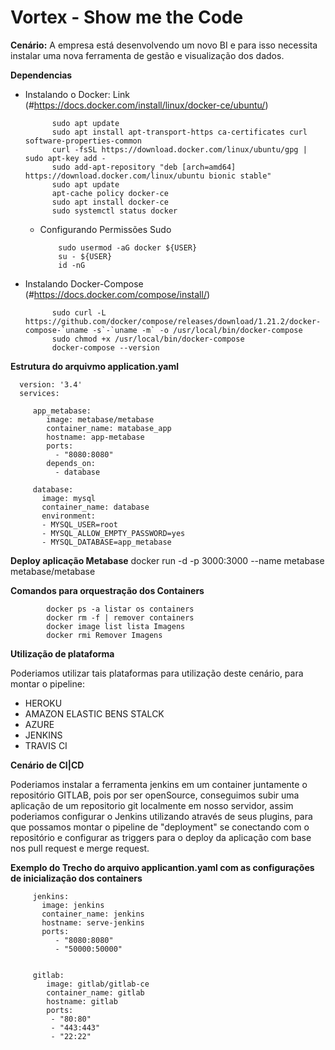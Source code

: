 # Vortex - Show me the Code 

**Cenário:**
A empresa está desenvolvendo um novo BI e para isso necessita instalar uma nova ferramenta de gestão e visualização dos dados.


**Dependencias** 

* Instalando o Docker: Link (#https://docs.docker.com/install/linux/docker-ce/ubuntu/)

            sudo apt update
            sudo apt install apt-transport-https ca-certificates curl software-properties-common
            curl -fsSL https://download.docker.com/linux/ubuntu/gpg | sudo apt-key add -
            sudo add-apt-repository "deb [arch=amd64] https://download.docker.com/linux/ubuntu bionic stable"
            sudo apt update
            apt-cache policy docker-ce
            sudo apt install docker-ce
            sudo systemctl status docker

  * Configurando Permissões Sudo 
  
            sudo usermod -aG docker ${USER}
            su - ${USER}
            id -nG

 

* Instalando Docker-Compose (#https://docs.docker.com/compose/install/) 

            sudo curl -L https://github.com/docker/compose/releases/download/1.21.2/docker-compose-`uname -s`-`uname -m` -o /usr/local/bin/docker-compose
            sudo chmod +x /usr/local/bin/docker-compose
            docker-compose --version


**Estrutura do arquivmo application.yaml** 


      version: '3.4'
      services: 

         app_metabase:
            image: metabase/metabase
            container_name: matabase_app
            hostname: app-metabase
            ports:
              - "8080:8080"
            depends_on:
              - database

         database: 
           image: mysql
           container_name: database
           environment:
           - MYSQL_USER=root
           - MYSQL_ALLOW_EMPTY_PASSWORD=yes
           - MYSQL_DATABASE=app_metabase
      

**Deploy aplicação Metabase** 
            docker run -d -p 3000:3000 --name metabase metabase/metabase 


**Comandos para orquestração dos Containers** 

            docker ps -a listar os containers 
            docker rm -f | remover containers 
            docker image list lista Imagens 
            docker rmi Remover Imagens 


**Utilização de plataforma**

Poderiamos utilizar tais plataformas para utilização deste cenário, para montar o pipeline: 

 * HEROKU 
 * AMAZON ELASTIC BENS STALCK 
 * AZURE 
 * JENKINS 
 * TRAVIS CI


 **Cenário de CI|CD**

Poderiamos instalar a ferramenta jenkins em um container juntamente o repositório GITLAB, pois por ser openSource, conseguimos subir uma aplicação de um repositorio git localmente em nosso servidor, assim poderiamos configurar o Jenkins utilizando através de seus plugins, para que possamos montar o pipeline de "deployment" se conectando com o repositório e configurar as triggers para o deploy da aplicação com base nos pull request e merge request. 

**Exemplo do Trecho do arquivo applicantion.yaml  com as configurações de inicialização dos containers** 

         jenkins: 
           image: jenkins
           container_name: jenkins
           hostname: serve-jenkins
           ports:
              - "8080:8080"
              - "50000:50000"


         gitlab: 
            image: gitlab/gitlab-ce
            container_name: gitlab
            hostname: gitlab
            ports:
             - "80:80"
             - "443:443"
             - "22:22"


